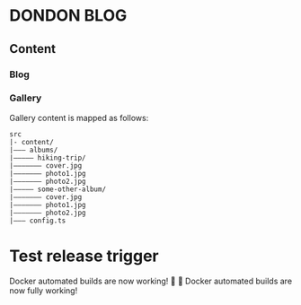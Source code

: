 # DONDON BLOG

## Content

### Blog

### Gallery

Gallery content is mapped as follows:

```
src
|- content/
|——— albums/
|————— hiking-trip/
|——————— cover.jpg
|——————— photo1.jpg
|——————— photo2.jpg
|————— some-other-album/
|——————— cover.jpg
|——————— photo1.jpg
|——————— photo2.jpg
|——— config.ts
```
# Test release trigger
Docker automated builds are now working! 🐳
🎉 Docker automated builds are now fully working!
